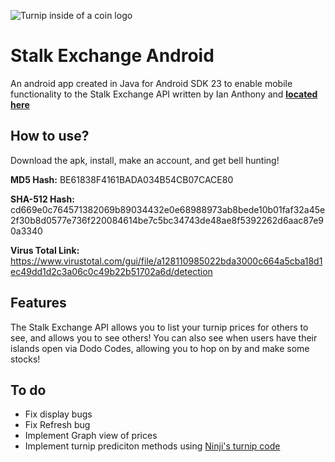 ![Turnip inside of a coin logo](https://i.imgur.com/gDcZRHc.png)
# Stalk Exchange Android

An android app created in Java for Android SDK 23 to enable mobile functionality to the Stalk Exchange API written by Ian Anthony and **[located here](https://github.com/ian-antking/stalk-exchange)**


## How to use?
Download the apk, install, make an account, and get bell hunting!

**MD5 Hash:** BE61838F4161BADA034B54CB07CACE80

**SHA-512 Hash:** cd669e0c764571382069b89034432e0e68988973ab8bede10b01faf32a45e2f30b8d0577e736f220084614be7c5bc34743de48ae8f5392262d6aac87e90a3340

**Virus Total Link:** https://www.virustotal.com/gui/file/a128110985022bda3000c664a5cba18d1ec49dd1d2c3a06c0c49b22b51702a6d/detection

## Features

The Stalk Exchange API allows you to list your turnip prices for others to see, and allows you to see others! You can also see when users have their islands open via Dodo Codes, allowing you to hop on by and make some stocks!


## To do

 - Fix display bugs
 - Fix Refresh bug
 - Implement Graph view of prices
 - Implement turnip prediciton methods using [Ninji's turnip code](https://gist.github.com/Treeki/85be14d297c80c8b3c0a76375743325b)
